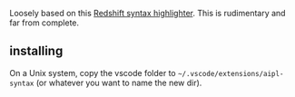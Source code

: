 Loosely based on this [Redshift syntax highlighter](https://github.com/ronsoak/vsc_redshift_extension). This is rudimentary and far from complete.

## installing

On a Unix system, copy the vscode folder to `~/.vscode/extensions/aipl-syntax` (or whatever you want to name the new dir).
